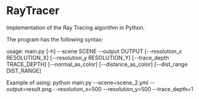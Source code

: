 # RayTracer
Implementation of the Ray Tracing algorithm in Python.

The program has the following syntax:

usage: main.py [-h] --scene SCENE --output OUTPUT
               [--resolution_x RESOLUTION_X] [--resolution_y RESOLUTION_Y]
               [--trace_depth TRACE_DEPTH] [--normal_as_color]
               [--distance_as_color] [--dist_range DIST_RANGE]

Example of using:
python main.py --scene=scene_2.yml --output=result.png --resolution_x=500 --resolution_y=500 --trace_depth=1
